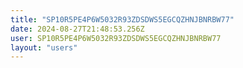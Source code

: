 ```yaml
---
title: "SP10R5PE4P6W5032R93ZDSDWS5EGCQZHNJBNRBW77"
date: 2024-08-27T21:48:53.256Z
user: SP10R5PE4P6W5032R93ZDSDWS5EGCQZHNJBNRBW77
layout: "users"
---
```

    